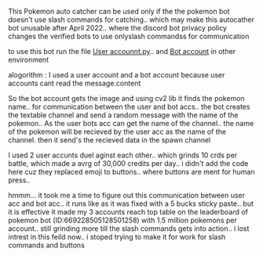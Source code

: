 This Pokemon auto catcher can be used only if the the pokemon bot doesn't use slash commands for catching.. which may make this autocather bot unusable after April 2022.. where the discord bot privacy policy changes the verified bots to use onlyslash commandss for communication


to use this bot run the file <a href="https://github.com/vichubenzene/Self_account_discord_bot/blob/main/pokemon_grinder/user%20account.py">User accounnt.py</a>.. and <a href="https://github.com/vichubenzene/Self_account_discord_bot/tree/main/pokemon_grinder/pokemon">Bot account</a> in other environment


alogorithm :
I used a user account and a bot account because user accounts cant read the message.content

So the bot account gets the image and using cv2 lib it finds the pokemon name.. for communication between the user and bot accs.. the bot creates the textable channel and send a random message with the name of the pokemon.. As the user bots acc can get the name of the channel.. the name of the pokemon will be recieved by the user acc as the name of the channel. then it send's the recieved data in the spawn channel


I used 2 user accunts duel aginst each other.. which grinds 10 crds per battle, which made a avrg of 30,000 credits per day.. i didn't add the code here cuz they replaced emoji to buttons.. where buttons are ment for human press..
 
hmmm... it took me a time to figure out this communication between user acc and bot acc.. it runs like as it was fixed with a 5 bucks sticky paste.. but it is effective it made my 3 accounts reach top table on the leaderboard of pokemon bot (ID:669228505128501258) with 1.5 million pokemons per account.. still grinding more till the slash commands gets into action..
i lost intrest in this feild now.. i stoped trying to make it for work for slash commands and buttons
